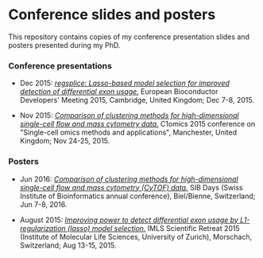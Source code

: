 # Conference slides and posters

This repository contains copies of my conference presentation slides and posters presented during my PhD.


### Conference presentations

- Dec 2015: [*regsplice: Lasso-based model selection for improved detection of differential exon usage.*](slides/Bioconductor2015_regsplice_Lukas_Weber_20151208.pdf) European Bioconductor Developers' Meeting 2015, Cambridge, United Kingdom; Dec 7-8, 2015.

- Nov 2015: [*Comparison of clustering methods for high-dimensional single-cell flow and mass cytometry data.*](slides/Lukas_Weber_C1omics_clustering_comparison_20151125.pdf) C1omics 2015 conference on "Single-cell omics methods and applications", Manchester, United Kingdom; Nov 24-25, 2015.


### Posters

- Jun 2016: [*Comparison of clustering methods for high-dimensional single-cell flow and mass cytometry (CyTOF) data.*](posters/Clustering_poster_SIB_Days_Lukas_Weber_7Jun2016.pdf) SIB Days (Swiss Institute of Bioinformatics annual conference), Biel/Bienne, Switzerland; Jun 7-8, 2016.

- August 2015: [*Improving power to detect differential exon usage by L1-regularization (lasso) model selection.*](posters/Poster_diff_splicing_LWeber_20150813.pdf) IMLS Scientific Retreat 2015 (Institute of Molecular Life Sciences, University of Zurich), Morschach, Switzerland; Aug 13-15, 2015.

